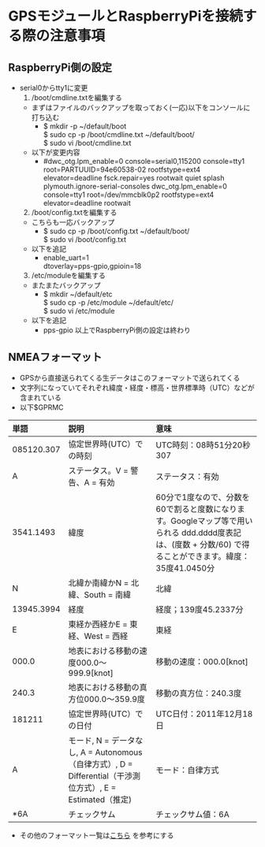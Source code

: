 # GPSモジュールとRaspberryPiを接続する際の注意事項
## RaspberryPi側の設定
- serial0からtty1に変更
  1. /boot/cmdline.txtを編集する
    - まずはファイルのバックアップを取っておく(一応)以下をコンソールに打ち込む
      - $ mkdir -p ~/default/boot  <br>
        $ sudo cp -p /boot/cmdline.txt ~/default/boot/ <br>
        $ sudo vi /boot/cmdline.txt  <br>
    - 以下が変更内容
      - #dwc_otg.lpm_enable=0 console=serial0,115200 console=tty1 root=PARTUUID=94e60538-02 rootfstype=ext4 elevator=deadline fsck.repair=yes rootwait quiet splash plymouth.ignore-serial-consoles
dwc_otg.lpm_enable=0 console=tty1 root=/dev/mmcblk0p2 rootfstype=ext4 elevator=deadline rootwait
  2. /boot/config.txtを編集する
    - こちらも一応バックアップ
      - $ sudo cp -p /boot/config.txt ~/default/boot/ <br>
        $ sudo vi /boot/config.txt  <br>
    - 以下を追記
      - enable_uart=1 <br>
        dtoverlay=pps-gpio,gpioin=18  <br>
  3. /etc/moduleを編集する
    - またまたバックアップ
      - $ mkdir ~/default/etc <br>
        $ sudo cp -p /etc/module ~/default/etc/ <br>
        $ sudo vi /etc/module <br>
    - 以下を追記
      - pps-gpio
以上でRaspberryPi側の設定は終わり

## NMEAフォーマット
- GPSから直接送られてくる生データはこのフォーマットで送られてくる
- 文字列になっていてそれぞれ緯度・経度・標高・世界標準時（UTC）などが含まれている 
- 以下$GPRMC

|単語|説明|意味|
|:---|:---|:---|
|085120.307|協定世界時(UTC）での時刻|UTC時刻：08時51分20秒307|<br>
|A|ステータス。V = 警告、A = 有効|ステータス：有効|
|3541.1493|緯度|60分で1度なので、分数を60で割ると度数になります。Googleマップ等で用いられる ddd.dddd度表記は、(度数 + 分数/60) で得ることができます。緯度：35度41.0450分|
|N|北緯か南緯かN = 北緯、South = 南緯|北緯|
|13945.3994|経度|経度；139度45.2337分|
|E|東経か西経かE = 東経、West = 西経|東経|
|000.0|地表における移動の速度000.0～999.9[knot]|移動の速度：000.0[knot]|
|240.3|地表における移動の真方位000.0～359.9度|移動の真方位：240.3度|
|181211|協定世界時(UTC）での日付|UTC日付：2011年12月18日|
|A|モード, N = データなし, A = Autonomous（自律方式）, D = Differential（干渉測位方式）, E = Estimated（推定)|モード：自律方式|
|*6A|チェックサム|チェックサム値：6A|
- その他のフォーマット一覧は[こちら](https://www.hiramine.com/physicalcomputing/arduino/gps_nmeaformat.html)
を参考にする
